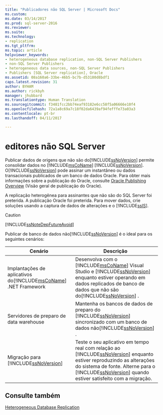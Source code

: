 ```yaml
---
title: "Publicadores não SQL Server | Microsoft Docs"
ms.custom: 
ms.date: 03/14/2017
ms.prod: sql-server-2016
ms.reviewer: 
ms.suite: 
ms.technology:
- replication
ms.tgt_pltfrm: 
ms.topic: article
helpviewer_keywords:
- heterogeneous database replication, non-SQL Server Publishers
- non-SQL Server Publishers
- heterogeneous data sources, non-SQL Server Publishers
- Publishers [SQL Server replication], Oracle
ms.assetid: 08a160a6-33be-46b5-bc7b-d53180d8bdf1
caps.latest.revision: 31
author: BYHAM
ms.author: rickbyh
manager: jhubbard
ms.translationtype: Human Translation
ms.sourcegitcommit: f3481fcc2bb74eaf93182e6cc58f5a06666e10f4
ms.openlocfilehash: 72a1a8c69a7c18f02da6439af94fefffe73a03a3
ms.contentlocale: pt-br
ms.lasthandoff: 04/11/2017

---
```

# <a name="non-sql-server-publishers"></a>editores não SQL Server
  Publicar dados de origens que não são do[!INCLUDE[ssNoVersion](../../../includes/ssnoversion-md.md)] permite consolidar dados no [!INCLUDE[msCoName](../../../includes/msconame-md.md)] [!INCLUDE[ssNoVersion](../../../includes/ssnoversion-md.md)]. O[!INCLUDE[ssNoVersion](../../../includes/ssnoversion-md.md)] pode assinar um instantâneo ou dados transacionais publicados de um banco de dados Oracle. Para obter mais informações sobre a publicação do Oracle, consulte [Oracle Publishing Overview](../../../relational-databases/replication/non-sql/oracle-publishing-overview.md) (Visão geral de publicação do Oracle).  
  
 A replicação heterogênea para assinantes que não são do SQL Server foi preterida. A publicação Oracle foi preterida. Para mover dados, crie soluções usando a captura de dados de alterações e o [!INCLUDE[ssIS](../../../includes/ssis-md.md)].  
  
> [!CAUTION]  
>  [!INCLUDE[ssNoteDepFutureAvoid](../../../includes/ssnotedepfutureavoid-md.md)]  
  
 Publicar de banco de dados não[!INCLUDE[ssNoVersion](../../../includes/ssnoversion-md.md)] é o ideal para os seguintes cenários:  
  
|Cenário|Descrição|  
|--------------|-----------------|  
|Implantações de aplicativos do[!INCLUDE[msCoName](../../../includes/msconame-md.md)] .NET Framework|Desenvolva com o [!INCLUDE[msCoName](../../../includes/msconame-md.md)] Visual Studio e [!INCLUDE[ssNoVersion](../../../includes/ssnoversion-md.md)] enquanto estiver operando em dados replicados de banco de dados que não são do[!INCLUDE[ssNoVersion](../../../includes/ssnoversion-md.md)] .|  
|Servidores de preparo de data warehouse|Mantenha os bancos de dados de preparo do [!INCLUDE[ssNoVersion](../../../includes/ssnoversion-md.md)] sincronizado com um banco de dados não[!INCLUDE[ssNoVersion](../../../includes/ssnoversion-md.md)] .|  
|Migração para [!INCLUDE[ssNoVersion](../../../includes/ssnoversion-md.md)]|Teste o seu aplicativo em tempo real com relação ao [!INCLUDE[ssNoVersion](../../../includes/ssnoversion-md.md)] enquanto estiver reproduzindo as alterações do sistema de fonte. Alterne para o [!INCLUDE[ssNoVersion](../../../includes/ssnoversion-md.md)] quando estiver satisfeito com a migração.|  
  
## <a name="see-also"></a>Consulte também  
 [Heterogeneous Database Replication](../../../relational-databases/replication/non-sql/heterogeneous-database-replication.md)  
  
  
